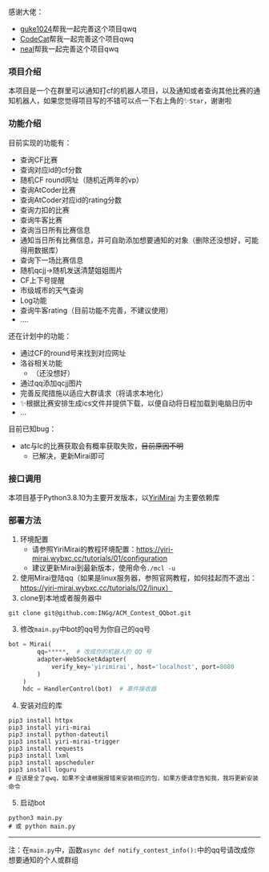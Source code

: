 感谢大佬：
* [guke1024](https://github.com/guke1024)帮我一起完善这个项目qwq
* [CodeCat](https://github.com/CodeCat-maker)帮我一起完善这个项目qwq
* [neal](https://github.com/neal2018)帮我一起完善这个项目qwq

### 项目介绍
本项目是一个在群里可以通知打cf的机器人项目，以及通知或者查询其他比赛的通知机器人，如果您觉得项目写的不错可以点一下右上角的✨`Star`，谢谢啦


### 功能介绍
目前实现的功能有：
* 查询CF比赛
* 查询对应id的cf分数
* 随机CF round网址（随机近两年的vp）
* 查询AtCoder比赛
* 查询AtCoder对应id的rating分数
* 查询力扣的比赛
* 查询牛客比赛
* 查询当日所有比赛信息
* 通知当日所有比赛信息，并可自助添加想要通知的对象（删除还没想好，可能得用数据库）
* 查询下一场比赛信息
* 随机qcjj->随机发送清楚姐姐图片
* CF上下号提醒
* 市级城市的天气查询
* Log功能
* 查询牛客rating（目前功能不完善，不建议使用）
* ....

还在计划中的功能：
* 通过CF的round号来找到对应网址
* 洛谷相关功能
  * （还没想好）
* 通过qq添加qcjj图片
* 完善反爬措施以适应大群请求（将请求本地化）
* ✨根据比赛安排生成ics文件并提供下载，以便自动将日程加载到电脑日历中
* ...

目前已知bug：
* atc与lc的比赛获取会有概率获取失败，~~目前原因不明~~
  * 已解决，更新Mirai即可

### 接口调用
本项目基于Python3.8.10为主要开发版本，以[YiriMirai](https://github.com/YiriMiraiProject/YiriMirai) 为主要依赖库

### 部署方法

1. 环境配置
   * 请参照YiriMirai的教程环境配置：https://yiri-mirai.wybxc.cc/tutorials/01/configuration
   * 建议更新Mirai到最新版本，使用命令`./mcl -u`
2. 使用Mirai登陆qq（如果是linux服务器，参照官网教程，如何挂起而不退出：https://yiri-mirai.wybxc.cc/tutorials/02/linux）
3. clone到本地或者服务器中
~~~shell
git clone git@github.com:INGg/ACM_Contest_QQbot.git
~~~
3. 修改`main.py`中bot的qq号为你自己的qq号
~~~python
bot = Mirai(
        qq=*****,  # 改成你的机器人的 QQ 号
        adapter=WebSocketAdapter(
            verify_key='yirimirai', host='localhost', port=8080
        )
    )
    hdc = HandlerControl(bot)  # 事件接收器
~~~
4. 安装对应的库
~~~shell
pip3 install httpx
pip3 install yiri-mirai
pip3 install python-dateutil
pip3 install yiri-mirai-trigger
pip3 install requests
pip3 install lxml
pip3 install apscheduler
pip3 install loguru
# 应该是全了qwq，如果不全请根据报错来安装相应的包，如果方便请您告知我，我将更新安装命令
~~~

5. 启动bot
~~~shell
python3 main.py
# 或 python main.py
~~~

***
注：在`main.py`中，函数`async def notify_contest_info():`中的qq号请改成你想要通知的个人或群组